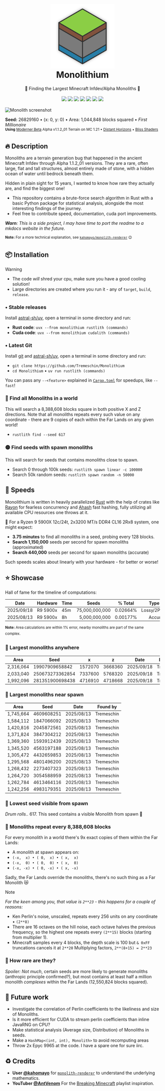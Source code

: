 <div align="center">
  <img src="https://raw.githubusercontent.com/Tremeschin/Monolithium/main/monolithium/resources/images/logo.png" width="210">
  <h1 style="margin-top: 0">Monolithium</h1>
  <span>🗿 Finding the Largest Minecraft Infdev/Alpha Monoliths 🗿</span>
  <br>
  <br>
    <a href="https://crates.io/crates/monolithium/"><img src="https://img.shields.io/crates/v/monolithium?label=Crates.io&color=orange"></a>
    <a href="https://crates.io/crates/monolithium/"><img src="https://img.shields.io/crates/d/monolithium?label=Downloads&color=orange"></a>
    <a href="https://pypi.org/project/monolithium/"><img src="https://img.shields.io/pypi/v/monolithium?label=PyPI&color=blue"></a>
    <a href="https://pypi.org/project/monolithium/"><img src="https://img.shields.io/pypi/dw/monolithium?label=Installs&color=blue"></a>
    <a href="https://github.com/Tremeschin/Monolithium/"><img src="https://img.shields.io/github/v/tag/Tremeschin/Monolithium?label=GitHub&color=orange"></a>
    <a href="https://github.com/Tremeschin/Monolithium/stargazers/"><img src="https://img.shields.io/github/stars/Tremeschin/Monolithium?label=Stars&style=flat&color=orange"></a>
    <a href="https://discord.gg/KjqvcYwRHm"><img src="https://img.shields.io/discord/1184696441298485370?label=Discord&style=flat&color=purple"></a>
  <br>
  <br>
</div>

<img alt="Monolith screenshot" src="https://github.com/user-attachments/assets/cfa62e8f-6367-4768-9e62-c8879aba16b8"/>

<b>Seed:</b> 26829160 • (x: 0, y: 0) • Area: 1,044,848 blocks squared • _First Millionaire_
<br><sup><b>Using</b> [Moderner Beta](https://modrinth.com/mod/moderner-beta) Alpha v1.1.2_01 Terrain on MC 1.21 • [Distant Horizons](https://modrinth.com/mod/distanthorizons) • [Bliss Shaders](https://github.com/X0nk/Bliss-Shader/)</sup>

## 🔥 Description

Monoliths are a terrain generation bug that happened in the ancient Minecraft Infdev through Alpha 1.1.2_01 versions. They are a rare, often large, flat and tall structures, almost entirely made of stone, with a hidden ocean of water until bedrock beneath them.

Hidden in plain sight for 15 years, I wanted to know how rare they actually are, and find the biggest one!

- This repository contains a brute-force search algorithm in Rust with a basic Python package for statistical analysis, alongside the most interesting findings of the journey.
- Feel free to contribute speed, documentation, cuda port improvements.

_**Warn**: This is a side project, I may have time to port the readme to a mkdocs website in the future._

<sup><b>Note:</b> For a more technical explanation, see [`kahomayo/monolith-renderer`](https://kahomayo.github.io/monolith-renderer/) 😉</sup>

## 📦 Installation

> [!WARNING]
> - The code _will_ shred your cpu, make sure you have a good cooling solution!
> - Large directories are created where you run it - any of `target`, `build`, `release`.

### • Stable releases

Install [astral-sh/uv](https://docs.astral.sh/uv/), open a terminal in some directory and run:
- **Rust code**: `uvx --from monolithium rustlith (commands)`
- **Cuda code**: `uvx --from monolithium cudalith (commands)`

### • Latest Git

Install [git](https://git-scm.com/downloads) and [astral-sh/uv](https://docs.astral.sh/uv/), open a terminal in some directory and run:
- `git clone https://github.com/Tremeschin/Monolithium`
- `cd Monolithium` • `uv run rustlith (commands)`

You can pass any `--<feature>` explained in [`Cargo.toml`](../monolithium/Cargo.toml) for speedups, like `--fast`!

### 🔴 Find all Monoliths in a world

This will search a 8,388,608 blocks square in both positive X and Z directions. Note that all monoliths repeats every such value on any coordinate - there are 9 copies of each within the Far Lands on any given world!

- `rustlith find --seed 617`

### 🟡 Find seeds with spawn monoliths

This will search for seeds that contains monoliths close to spawn.

- Search 0 through 100k seeds: `rustlith spawn linear -c 100000`
- Search 50k random seeds: `rustlith spawn random -n 50000`

## 🚀 Speeds

Monolithium is written in heavily parallelized [Rust](https://www.rust-lang.org/) with the help of crates like [Rayon](https://crates.io/crates/rayon) for fearless concurrency and [Ahash](https://crates.io/crates/ahash) fast hashing, fully utilizing all available CPU resources one throws at it.

🦀 For a Ryzen 9 5900X 12c/24t, 2x3200 MT/s DDR4 CL16 2Rx8 system, one might expect:

- **3.75 minutes** to find all monoliths in a seed, probing every 128 blocks.
- **Search 1,150,000** seeds per second for spawn monoliths (approximated)
- **Search 440,000** seeds per second for spawn monoliths (accurate)

Such speeds scales about linearly with your hardware - for better or worse!

## ⭐️ Showcase

Hall of fame for the timeline of computations:

<div align="center">
  <table>
    <thead>
      <tr>
        <th><b>Date</b></th>
        <th><b>Hardware</b></th>
        <th><b>Time</b></th>
        <th><b>Seeds</b></th>
        <th><b>% Total</b></th>
        <th><b>Type</b></th>
        <th><b>User</b></th>
      </tr>
    </thead>
    <tbody>
      <tr>
        <!--
          Via:
          1. spawn --chunks 1000 --radius 3000 --step 500 random --total 75000000000
            - Features: (skip-rejection, skip-table) • (only-hill, filter-fracts, scaled-deviation)
            - Deviation quality (hill): 380.0
          2. find --step 512 --seed <n> for best results
        -->
        <td>2025/09/18</td>
        <td>R9 5900x</td>
        <td>45m</td>
        <td align="right">75,000,000,000</td>
        <td align="right">0.02664%</td>
        <td align="right">Lossy/2Pass</td>
        <td><b><a href="https://github.com/Tremeschin/">Tremeschin</a></b></td>
      </tr>
      <tr>
        <!-- Via: rustlith spawn --radius 200 --step 100 linear --total 5000000000 -->
        <td>2025/08/13</td>
        <td>R9 5900x</td>
        <td>8h</td>
        <td align="right">5,000,000,000</td>
        <td align="right">0.00177%</td>
        <td align="right">Accurate</td>
        <td><b><a href="https://github.com/Tremeschin/">Tremeschin</a></b></td>
      </tr>
    </tbody>
  </table>
</div>

<sup><b>Note:</b> Area calculations are within 1% error, nearby monoliths are part of the same complex.</sup>

### 🔵 Largest monoliths anywhere

<div align="center">
  <table>
    <thead>
      <tr>
        <th><b>Area</b></th>
        <th><b>Seed</b></th>
        <th><b>x</b></th>
        <th><b>z</b></th>
        <th><b>Date</b></th>
        <th><b>Found by</b></th>
      </tr>
    </thead>
    <tbody>
      <tr>
        <td>2,316,064</td><td>19907909658842</td>
        <td align="right">1572070</td><td align="right">3668360</td>
        <td>2025/09/18</td><td>Tremeschin</td>
      </tr>
      <tr>
        <td>2,033,040</td><td>250673273362854</td>
        <td align="right">7337600</td><td align="right">5768320</td>
        <td>2025/09/18</td><td>Tremeschin</td>
      </tr>
      <tr>
        <td>1,992,096</td><td>281351900698438</td>
        <td align="right">4716910</td><td align="right">4718668</td>
        <td>2025/09/18</td><td>Tremeschin</td>
      </tr>
    </tbody>
  </table>
</div>

### 🔵 Largest monoliths near spawn

<div align="center">
  <table>
    <thead>
      <tr>
        <th><b>Area</b></th>
        <th><b>Seed</b></th>
        <th><b>Date</b></th>
        <th><b>Found by</b></th>
      </tr>
    </thead>
    <tbody>
      <tr>
        <td>1,745,664</td><td>4609608251</td>
        <td>2025/08/13</td><td>Tremeschin</td>
      </tr>
      <tr>
        <td>1,584,112</td><td>1847066092</td>
        <td>2025/08/13</td><td>Tremeschin</td>
      </tr>
      <tr>
        <td>1,420,816</td><td>2045872561</td>
        <td>2025/08/13</td><td>Tremeschin</td>
      </tr>
      <tr>
        <td>1,371,824</td><td>3847304212</td>
        <td>2025/08/13</td><td>Tremeschin</td>
      </tr>
      <tr>
        <td>1,369,360</td><td>1593912439</td>
        <td>2025/08/13</td><td>Tremeschin</td>
      </tr>
      <tr>
        <td>1,345,520</td><td>4563197188</td>
        <td>2025/08/13</td><td>Tremeschin</td>
      </tr>
      <tr>
        <td>1,305,472</td><td>4432659853</td>
        <td>2025/08/13</td><td>Tremeschin</td>
      </tr>
      <tr>
        <td>1,295,568</td><td>4801496200</td>
        <td>2025/08/13</td><td>Tremeschin</td>
      </tr>
      <tr>
        <td>1,268,432</td><td>2273407323</td>
        <td>2025/08/13</td><td>Tremeschin</td>
      </tr>
      <tr>
        <td>1,264,720</td><td>3054588959</td>
        <td>2025/08/13</td><td>Tremeschin</td>
      </tr>
      <tr>
        <td>1,262,784</td><td>4613464116</td>
        <td>2025/08/13</td><td>Tremeschin</td>
      </tr>
      <tr>
        <td>1,242,256</td><td>4983179351</td>
        <td>2025/08/13</td><td>Tremeschin</td>
      </tr>
    </tbody>
  </table>
</div>

### 🔵 Lowest seed visible from spawn

*Drum rolls..* 617. This seed contains a visible Monolith from spawn 🤯

### 🔵 Monoliths repeat every 8,388,608 blocks

For every monolith in a world there's 9x exact copies of them within the Far Lands:

- A monolith at spawn appears on:
- `(-x,  x) • ( 0,  x) • ( x,  x)`
- `(-x,  0) • ( 0,  0) • ( x,  0)`
- `(-x, -x) • ( 0, -x) • ( x, -x)`

Sadly, the Far Lands override the monoliths, there's no such thing as a Far Monolith 😿

> [!NOTE]
> _For the keen among you, that value is `2**23` - this happens for a couple of reasons:_
> - Ken Perlin's noise, unscaled, repeats every 256 units on any coordinate • `(2**8)`
> - There are 16 octaves on the hill noise, each octave halves the previous frequency, so the highest one repeats every `(2**15)` blocks (starting from multiplier 1).
> - Minecraft samples every 4 blocks, the depth scale is 100 but `& 0xFF` truncations cancels it at `2**20`
> Multiplying factors, `2**(8+15) = 2**23`

### 🔵 How rare are they?

_Spoiler: Not much_, certain seeds are more likely to generate monoliths (anthropic principle confirmed?), but most contains at least half a million monolith _complexes_ within the Far Lands (12,550,824 blocks squared).

## 🔎 Future work

- Investigate the correlation of Perlin coefficients to the likeliness and size of Monoliths.
- Is it more efficient for CUDA to stream perlin coefficients than inline JavaRNG on CPU?
- Make statistical analysis (Average size, Distribution) of Monoliths in seeds.
- Make a `HashMap<(int, int), Monolith>` to avoid recomputing areas
- Throw 2x Epyc 9965 at the code. I have a spare one for sure iirc.

## ♻️ Credits

- **User [@kahomayo](https://github.com/kahomayo)** for [`monolith-renderer`](https://github.com/kahomayo/monolith-renderer) to understand the underlying mathematics.
- **YouTuber [@AntVenom](https://www.youtube.com/@AntVenom/)** For the [Breaking Minecraft](https://www.youtube.com/playlist?list=PLR50dP3MW9ZWMSVz2LkRoob_KRf72xcEx) playlist inspiration.
